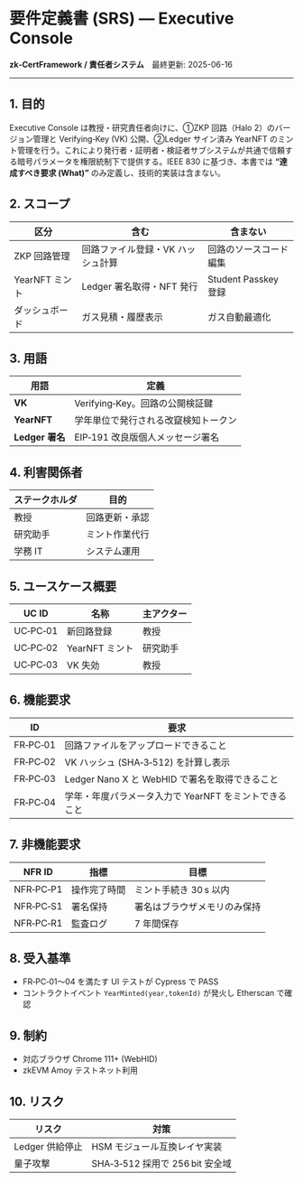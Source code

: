 
# 要件定義書 (SRS) — Executive Console  
**zk‑CertFramework / 責任者システム** 最終更新: 2025-06-16

---

## 1. 目的
Executive Console は教授・研究責任者向けに、①ZKP 回路（Halo 2）のバージョン管理と Verifying‑Key (VK) 公開、②Ledger サイン済み YearNFT のミント管理を行う。これにより発行者・証明者・検証者サブシステムが共通で信頼する暗号パラメータを権限統制下で提供する。IEEE 830 に基づき、本書では **“達成すべき要求 (What)”** のみ定義し、技術的実装は含まない。

## 2. スコープ
| 区分 | 含む | 含まない |
|------|------|----------|
| ZKP 回路管理 | 回路ファイル登録・VK ハッシュ計算 | 回路のソースコード編集 |
| YearNFT ミント | Ledger 署名取得・NFT 発行 | Student Passkey 登録 |
| ダッシュボード | ガス見積・履歴表示 | ガス自動最適化 |

## 3. 用語
| 用語 | 定義 |
|------|------|
| **VK** | Verifying‑Key。回路の公開検証鍵 |
| **YearNFT** | 学年単位で発行される改竄検知トークン |
| **Ledger 署名** | EIP‑191 改良版個人メッセージ署名 |

## 4. 利害関係者
| ステークホルダ | 目的 |
|----------------|------|
| 教授 | 回路更新・承認 |
| 研究助手 | ミント作業代行 |
| 学務 IT | システム運用 |

## 5. ユースケース概要
| UC ID | 名称 | 主アクター |
|-------|------|-----------|
| UC‑PC‑01 | 新回路登録 | 教授 |
| UC‑PC‑02 | YearNFT ミント | 研究助手 |
| UC‑PC‑03 | VK 失効 | 教授 |

## 6. 機能要求
| ID | 要求 |
|----|------|
| FR‑PC‑01 | 回路ファイルをアップロードできること |
| FR‑PC‑02 | VK ハッシュ (SHA‑3‑512) を計算し表示  |
| FR‑PC‑03 | Ledger Nano X と WebHID で署名を取得できること  |
| FR‑PC‑04 | 学年・年度パラメータ入力で YearNFT をミントできること |

## 7. 非機能要求
| NFR ID | 指標 | 目標 |
|--------|------|------|
| NFR‑PC‑P1 | 操作完了時間 | ミント手続き 30 s 以内 |
| NFR‑PC‑S1 | 署名保持 | 署名はブラウザメモリのみ保持 |
| NFR‑PC‑R1 | 監査ログ | 7 年間保存 |

## 8. 受入基準
- FR‑PC‑01〜04 を満たす UI テストが Cypress で PASS  
- コントラクトイベント `YearMinted(year,tokenId)` が発火し Etherscan で確認 

## 9. 制約
- 対応ブラウザ Chrome 111+ (WebHID)  
- zkEVM Amoy テストネット利用

## 10. リスク
| リスク | 対策 |
|--------|------|
| Ledger 供給停止 | HSM モジュール互換レイヤ実装 |
| 量子攻撃 | SHA‑3‑512 採用で 256 bit 安全域  |

